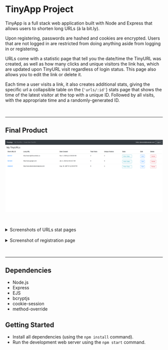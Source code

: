 # TinyApp Project

TinyApp is a full stack web application built with Node and Express that allows users to shorten long URLs (à la bit.ly). 

Upon registering, passwords are hashed and cookies are encrypted. Users that are not logged in are restricted from doing anything aside from logging in or registering.

URLs come with a statistic page that tell you the date/time the TinyURL was created, as well as how many clicks and unique visitors the link has, which are updated upon TinyURL visit regardless of login status. This page also allows you to edit the link or delete it.

Each time a user visits a link, it also creates additional stats, giving the specific url a collapsible table on the (`'urls/:id'`) stats page that shows the time of the latest visitor at the top with a unique ID. Followed by all visits, with the appropriate time and a randomly-generated ID.

&nbsp;
***


## Final Product
!['Screenshot of URLs index page'](https://github.com/CorgiOnNeptune/tinyapp/blob/main/docs/urls-page.png?raw=true)

&nbsp;
<details>
  <summary>Screenshots of URLs stat pages</summary>

  !['Screenshot of TinyURL stat page'](https://github.com/CorgiOnNeptune/tinyapp/blob/main/docs/urls-stats.png?raw=true)  
  !['Screenshot of TinyURL stat page w/ extra stats expanded'](https://github.com/CorgiOnNeptune/tinyapp/blob/main/docs/urls-stats-expanded.png?raw=true)
  !['Screenshot of TinyURL stat page w/ no views'](https://github.com/CorgiOnNeptune/tinyapp/blob/main/docs/urls-stats-no-views-expanded.png?raw=true)

</details>
&nbsp;
<details>
  <summary>Screenshot of registration page</summary>
  
  !['Screenshot of registration page'](https://github.com/CorgiOnNeptune/tinyapp/blob/main/docs/registration-page.png?raw=true)

</details>

&nbsp;
***

## Dependencies

- Node.js
- Express
- EJS
- bcryptjs
- cookie-session
- method-override

## Getting Started

- Install all dependencies (using the `npm install` command).
- Run the development web server using the `npm start` command.

